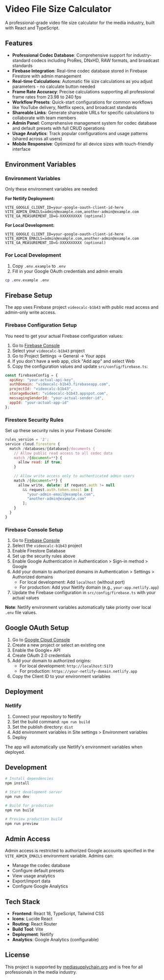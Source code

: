 # Video File Size Calculator

A professional-grade video file size calculator for the media industry, built with React and TypeScript.

## Features

- **Professional Codec Database**: Comprehensive support for industry-standard codecs including ProRes, DNxHD, RAW formats, and broadcast standards
- **Firebase Integration**: Real-time codec database stored in Firebase Firestore with admin management
- **Real-time Calculations**: Automatic file size calculations as you adjust parameters - no calculate button needed
- **Frame Rate Accuracy**: Precise calculations supporting all professional frame rates from 23.98 to 240 fps
- **Workflow Presets**: Quick-start configurations for common workflows like YouTube delivery, Netflix specs, and broadcast standards
- **Shareable Links**: Generate shareable URLs for specific calculations to collaborate with team members
- **Admin Panel**: Comprehensive management system for codec database and default presets with full CRUD operations
- **Usage Analytics**: Track popular configurations and usage patterns (shared across all users)
- **Mobile Responsive**: Optimized for all device sizes with touch-friendly interface

## Environment Variables

### Environment Variables

Only these environment variables are needed:

**For Netlify Deployment:**
```
VITE_GOOGLE_CLIENT_ID=your-google-oauth-client-id-here
VITE_ADMIN_EMAILS=admin@example.com,another-admin@example.com
VITE_GA_MEASUREMENT_ID=G-XXXXXXXXXX (optional)
```

**For Local Development:**
```
VITE_GOOGLE_CLIENT_ID=your-google-oauth-client-id-here
VITE_ADMIN_EMAILS=admin@example.com,another-admin@example.com
VITE_GA_MEASUREMENT_ID=G-XXXXXXXXXX (optional)
```

### For Local Development

1. Copy `.env.example` to `.env`
2. Fill in your Google OAuth credentials and admin emails

```bash
cp .env.example .env
```

## Firebase Setup

The app uses Firebase project `videocalc-b1b43` with public read access and admin-only write access.

### Firebase Configuration Setup

You need to get your actual Firebase configuration values:

1. Go to [Firebase Console](https://console.firebase.google.com/)
2. Select your `videocalc-b1b43` project
3. Go to Project Settings → General → Your apps
4. If you don't have a web app, click "Add app" and select Web
5. Copy the configuration values and update `src/config/firebase.ts`:

```javascript
const firebaseConfig = {
  apiKey: "your-actual-api-key",
  authDomain: "videocalc-b1b43.firebaseapp.com",
  projectId: "videocalc-b1b43",
  storageBucket: "videocalc-b1b43.appspot.com",
  messagingSenderId: "your-actual-sender-id",
  appId: "your-actual-app-id"
};
```

### Firestore Security Rules

Set up these security rules in your Firebase Console:

```javascript
rules_version = '2';
service cloud.firestore {
  match /databases/{database}/documents {
    // Allow public read access to all codec data
    match /{document=**} {
      allow read: if true;
    }
    
    // Allow write access only to authenticated admin users
    match /{document=**} {
      allow write, delete: if request.auth != null 
        && request.auth.token.email in [
          "your-admin-email@example.com",
          "another-admin@example.com"
        ];
    }
  }
}
```

### Firebase Console Setup
1. Go to [Firebase Console](https://console.firebase.google.com/)
2. Select the `videocalc-b1b43` project
3. Enable Firestore Database
4. Set up the security rules above
5. Enable Google Authentication in Authentication > Sign-in method > Google
6. Add your domain to authorized domains in Authentication > Settings > Authorized domains
   - For local development: Add `localhost` (without port)
   - For production: Add your Netlify domain (e.g., `your-app.netlify.app`)
7. Update the Firebase configuration in `src/config/firebase.ts` with your actual values

**Note**: Netlify environment variables automatically take priority over local `.env` file values.

## Google OAuth Setup

1. Go to [Google Cloud Console](https://console.developers.google.com/)
2. Create a new project or select an existing one
3. Enable the Google+ API
4. Create OAuth 2.0 credentials
5. Add your domain to authorized origins:
   - For local development: `http://localhost:5173`
   - For production: `https://your-netlify-domain.netlify.app`
6. Copy the Client ID to your environment variables

## Deployment

### Netlify

1. Connect your repository to Netlify
2. Set the build command: `npm run build`
3. Set the publish directory: `dist`
4. Add environment variables in Site settings > Environment variables
5. Deploy

The app will automatically use Netlify's environment variables when deployed.

## Development

```bash
# Install dependencies
npm install

# Start development server
npm run dev

# Build for production
npm run build

# Preview production build
npm run preview
```

## Admin Access

Admin access is restricted to authorized Google accounts specified in the `VITE_ADMIN_EMAILS` environment variable. Admins can:

- Manage the codec database
- Configure default presets
- View usage analytics
- Export/import data
- Configure Google Analytics

## Tech Stack

- **Frontend**: React 18, TypeScript, Tailwind CSS
- **Icons**: Lucide React
- **Routing**: React Router
- **Build Tool**: Vite
- **Deployment**: Netlify
- **Analytics**: Google Analytics (configurable)

## License

This project is supported by [mediasupplychain.org](https://mediasupplychain.org) and is free for all professionals in the media industry.